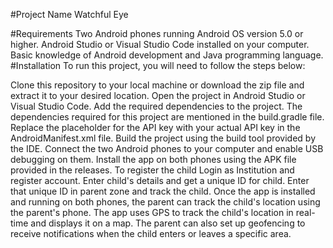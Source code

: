#Project Name
Watchful Eye

#Requirements
Two Android phones running Android OS version 5.0 or higher.
Android Studio or Visual Studio Code installed on your computer.
Basic knowledge of Android development and Java programming language.
#Installation
To run this project, you will need to follow the steps below:

Clone this repository to your local machine or download the zip file and extract it to your desired location.
Open the project in Android Studio or Visual Studio Code.
Add the required dependencies to the project. The dependencies required for this project are mentioned in the build.gradle file.
Replace the placeholder for the API key with your actual API key in the AndroidManifest.xml file.
Build the project using the build tool provided by the IDE.
Connect the two Android phones to your computer and enable USB debugging on them.
Install the app on both phones using the APK file provided in the releases.
To register the child Login as Institution and register account.
Enter child's details and get a unique ID for child.
Enter that unique ID in parent zone and track the child.
Once the app is installed and running on both phones, the parent can track the child's location using the parent's phone. The app uses GPS to track the child's location in real-time and displays it on a map. The parent can also set up geofencing to receive notifications when the child enters or leaves a specific area.
